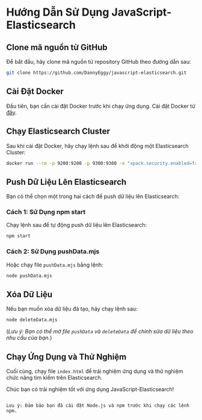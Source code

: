 # Hướng Dẫn Sử Dụng JavaScript-Elasticsearch

## Clone mã nguồn từ GitHub

Để bắt đầu, hãy clone mã nguồn từ repository GitHub theo đường dẫn sau:

```bash
git clone https://github.com/DannyEggy/javascript-elasticsearch.git
```

## Cài Đặt Docker

Đầu tiên, bạn cần cài đặt Docker trước khi chạy ứng dụng. Cài đặt Docker từ [đây](https://docs.docker.com/get-docker/).

## Chạy Elasticsearch Cluster

Sau khi cài đặt Docker, hãy chạy lệnh sau để khởi động một Elasticsearch Cluster:

```bash
docker run --rm -p 9200:9200 -p 9300:9300 -e "xpack.security.enabled=false" -e "discovery.type=single-node" -e "http.cors.enabled=true" -e "http.cors.allow-origin=http://127.0.0.1:5500" docker.elastic.co/elasticsearch/elasticsearch:8.7.0
```

## Push Dữ Liệu Lên Elasticsearch

Bạn có thể chọn một trong hai cách để push dữ liệu lên Elasticsearch:

### Cách 1: Sử Dụng npm start

Chạy lệnh sau để tự động push dữ liệu lên Elasticsearch:

```bash
npm start
```

### Cách 2: Sử Dụng pushData.mjs

Hoặc chạy file `pushData.mjs` bằng lệnh:

```bash
node pushData.mjs
```

## Xóa Dữ Liệu

Nếu bạn muốn xóa dữ liệu đã tạo, hãy chạy lệnh sau:

```bash
node deleteData.mjs
```

(*Lưu ý: Bạn có thể mở file `pushData` và `deleteData` để chỉnh sửa dữ liệu theo nhu cầu của bạn.*)

## Chạy Ứng Dụng và Thử Nghiệm

Cuối cùng, chạy file `index.html` để trải nghiệm ứng dụng và thử nghiệm chức năng tìm kiếm trên Elasticsearch.

Chúc bạn có trải nghiệm tốt với ứng dụng JavaScript-Elasticsearch!
```

Lưu ý: Đảm bảo bạn đã cài đặt Node.js và npm trước khi chạy các lệnh npm.
